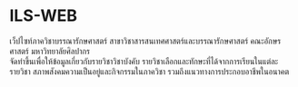 # ILS-WEB
เว็ปไซท์ภาควิชาบรรณารักษศาสตร์ สาขาวิชาสารสนเทศศาสตร์และบรรณารักษศาสตร์ คณะอักษรศาสตร์ มหาวิทยาลัยศิลปากร  
จัดทำขึ้นเพื่อให้ข้อมูลเกี่ยวกับรายวิชาวิชาบังคับ รายวิชาเลือกและทักษะที่ได้จากการเรียนในแต่ละรายวิชา สภาพสังคมความเป็นอยู่และกิจกรรมในภาควิชา รวมถึงแนวทางการประกอบอาชีพในอนาคต
